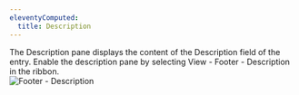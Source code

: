 ```yaml
---
eleventyComputed:
  title: Description
---
```

The Description pane displays the content of the Description field of the entry. Enable the description pane by selecting View - Footer - Description in the ribbon.  
![Footer - Description](https://webdevolutions.azureedge.net/docs/en/rdm/mac/clip10587.png) 

